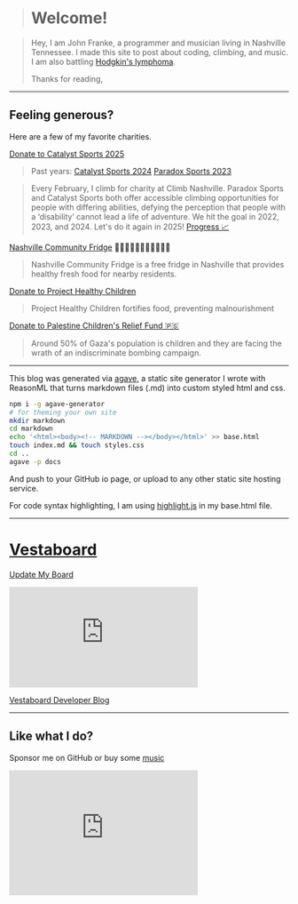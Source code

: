 > # Welcome!

> Hey, I am John Franke, a programmer and musician living in Nashville Tennessee.
> I made this site to post about coding, climbing, and music. I am also battling [Hodgkin's lymphoma](blog/cancer/finding-out-8-30-2025/). 
>   
> Thanks for reading,

---

## Feeling generous? 

Here are a few of my favorite charities.

[Donate to Catalyst Sports 2025](https://p2p.onecause.com/challengeforaccess2025/john-franke)

> Past years:
> [Catalyst Sports 2024](https://www.mightycause.com/story/Qw3r4g)
> [Paradox Sports 2023](https://paradoxsports.salsalabs.org/paradoxmileclimbnashville2023/p/johnottenlipsfranke/index.html)

> Every February, I climb for charity at Climb Nashville. Paradox Sports and Catalyst Sports both offer accessible climbing opportunities for people with differing abilities, defying the perception that people with a ‘disability’ cannot lead a life of adventure. We hit the goal in 2022, 2023, and 2024. Let's do it again in 2025! [Progress 📈](https://docs.google.com/spreadsheets/d/1wzR7rOHaAEI6hJEl_Jkq6DBeE_NRLKLsFmJtyf-NRf8/edit?gid=0#gid=0)

[Nashville Community Fridge](https://www.instagram.com/nashvillecommunityfridge) 🥕🍉🥑🍅🍇🥝🍍🍊🍌🍈🥭

> Nashville Community Fridge is a free fridge in Nashville that provides healthy fresh food for nearby residents.


[Donate to Project Healthy Children](https://projecthealthychildren.org/)

> Project Healthy Children fortifies food, preventing malnourishment 

[Donate to Palestine Children's Relief Fund 🇵🇸](https://www.pcrf.net/)

> Around 50% of Gaza's population is children and they are facing the wrath of an indiscriminate bombing campaign.

---

This blog was generated via [agave](https://github.com/jottenlips/agave), a static site generator I wrote with ReasonML that turns markdown files (.md) into custom styled html and css.

```bash
npm i -g agave-generator
# for theming your own site
mkdir markdown
cd markdown
echo '<html><body><!-- MARKDOWN --></body></html>' >> base.html
touch index.md && touch styles.css
cd ..
agave -p docs
```

And push to your GitHub io page, or upload to any other static site hosting service.

For code syntax highlighting, I am using [highlight.js](https://highlightjs.org/) in my base.html file.

---

# [Vestaboard](https://www.vestaboard.com/)

[Update My Board](https://vb.plus/JOHNFRANKE)

<iframe src="https://digital.vestaboard.com/599c0a40V4c65V42cdV9b44Veb5045c630f3" width="340" height="181" scrolling="no" style="border: none"></iframe>

[Vestaboard Developer Blog](https://docs.vestaboard.com/blog)

---

## Like what I do?

Sponsor me on GitHub or buy some [music](https://ottobahn.bandcamp.com/)

<iframe src="https://github.com/sponsors/jottenlips/card" title="Sponsor jottenlips" height="225" width="340" style="border: 0;"></iframe>


